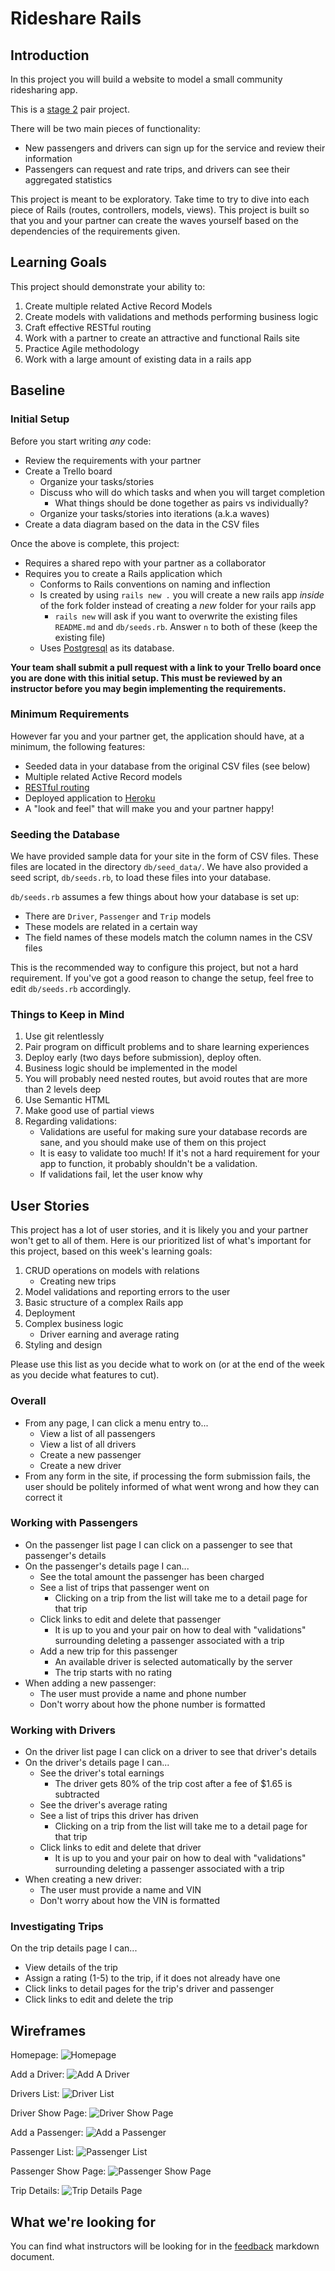# Rideshare Rails

## Introduction

In this project you will build a website to model a small community ridesharing app.

This is a [stage 2](https://github.com/Ada-Developers-Academy/pedagogy/blob/master/rule-of-three.md) pair project.

There will be two main pieces of functionality:
- New passengers and drivers can sign up for the service and review their information
- Passengers can request and rate trips, and drivers can see their aggregated statistics

This project is meant to be exploratory. Take time to try to dive into each piece of Rails (routes, controllers, models, views). This project is built so that you and your partner can create the waves yourself based on the dependencies of the requirements given.

## Learning Goals

This project should demonstrate your ability to:

1. Create multiple related Active Record Models
1. Create models with validations and methods performing business logic
1. Craft effective RESTful routing
1. Work with a partner to create an attractive and functional Rails site
1. Practice Agile methodology
1. Work with a large amount of existing data in a rails app

## Baseline

### Initial Setup

Before you start writing _any_ code:

- Review the requirements with your partner
- Create a Trello board
  - Organize your tasks/stories
  - Discuss who will do which tasks and when you will target completion
    - What things should be done together as pairs vs individually?
  - Organize your tasks/stories into iterations (a.k.a waves)
- Create a data diagram based on the data in the CSV files

Once the above is complete, this project:

- Requires a shared repo with your partner as a collaborator
- Requires you to create a Rails application which
  - Conforms to Rails conventions on naming and inflection
  - Is created by using `rails new .` you will create a new rails app _inside_ of the fork folder instead of creating a _new_ folder for your rails app
    - `rails new` will ask if you want to overwrite the existing files `README.md` and `db/seeds.rb`. Answer `n` to both of these (keep the existing file)
  - Uses [Postgresql](https://github.com/Ada-Developers-Academy/textbook-curriculum/blob/master/08-rails/how-to-use-postgres.md) as its database.

**Your team shall submit a pull request with a link to your Trello board once you are done with this initial setup. This must be reviewed by an instructor before you may begin implementing the requirements.**

### Minimum Requirements

However far you and your partner get, the application should have, at a minimum, the following features:

- Seeded data in your database from the original CSV files (see below)
- Multiple related Active Record models
- [RESTful routing](https://github.com/Ada-Developers-Academy/textbook-curriculum/blob/master/08-rails/mvc-and-restful-routing.md)
- Deployed application to [Heroku](https://github.com/Ada-Developers-Academy/textbook-curriculum/blob/master/00-programming-fundamentals/11-deploying-to-heroku.md)
- A "look and feel" that will make you and your partner happy!

### Seeding the Database

We have provided sample data for your site in the form of CSV files. These files are located in the directory `db/seed_data/`. We have also provided a seed script, `db/seeds.rb`, to load these files into your database.

`db/seeds.rb` assumes a few things about how your database is set up:

- There are `Driver`, `Passenger` and `Trip` models
- These models are related in a certain way
- The field names of these models match the column names in the CSV files

This is the recommended way to configure this project, but not a hard requirement. If you've got a good reason to change the setup, feel free to edit `db/seeds.rb` accordingly.

### Things to Keep in Mind

1. Use git relentlessly
1. Pair program on difficult problems and to share learning experiences
1. Deploy early (two days before submission), deploy often.
1. Business logic should be implemented in the model
1. You will probably need nested routes, but avoid routes that are more than 2 levels deep
1. Use Semantic HTML
1. Make good use of partial views
1. Regarding validations:
    - Validations are useful for making sure your database records are sane, and you should make use of them on this project
    - It is easy to validate too much! If it's not a hard requirement for your app to function, it probably shouldn't be a validation.
    - If validations fail, let the user know why

## User Stories

This project has a lot of user stories, and it is likely you and your partner won't get to all of them. Here is our prioritized list of what's important for this project, based on this week's learning goals:

1. CRUD operations on models with relations
    - Creating new trips
1. Model validations and reporting errors to the user
1. Basic structure of a complex Rails app
1. Deployment
1. Complex business logic
    - Driver earning and average rating
1. Styling and design

Please use this list as you decide what to work on (or at the end of the week as you decide what features to cut).

### Overall

- From any page, I can click a menu entry to...
  - View a list of all passengers
  - View a list of all drivers
  - Create a new passenger
  - Create a new driver
- From any form in the site, if processing the form submission fails, the user should be politely informed of what went wrong and how they can correct it

### Working with Passengers

- On the passenger list page I can click on a passenger to see that passenger's details
- On the passenger's details page I can...
  - See the total amount the passenger has been charged
  - See a list of trips that passenger went on
    - Clicking on a trip from the list will take me to a detail page for that trip
  - Click links to edit and delete that passenger
    - It is up to you and your pair on how to deal with "validations" surrounding deleting a passenger associated with a trip
  - Add a new trip for this passenger
    - An available driver is selected automatically by the server
    - The trip starts with no rating
- When adding a new passenger:
  - The user must provide a name and phone number
  - Don't worry about how the phone number is formatted

### Working with Drivers

- On the driver list page I can click on a driver to see that driver's details
- On the driver's details page I can...
  - See the driver's total earnings
    - The driver gets 80% of the trip cost after a fee of $1.65 is subtracted
  - See the driver's average rating
  - See a list of trips this driver has driven
    - Clicking on a trip from the list will take me to a detail page for that trip
  - Click links to edit and delete that driver
    - It is up to you and your pair on how to deal with "validations" surrounding deleting a passenger associated with a trip
- When creating a new driver:
  - The user must provide a name and VIN
  - Don't worry about how the VIN is formatted

### Investigating Trips

On the trip details page I can...

- View details of the trip
- Assign a rating (1-5) to the trip, if it does not already have one
- Click links to detail pages for the trip's driver and passenger
- Click links to edit and delete the trip

## Wireframes

Homepage:
![Homepage](images/Rideshare-Rails-Wireframe-homepage.png)

Add a Driver:
![Add A Driver](images/Rideshare-Rails-Wireframe-add-driver.png)

Drivers List:
![Driver List](images/Rideshare-Rails-Wireframe-drivers-index.png)

Driver Show Page:
![Driver Show Page](images/Rideshare-Rails-Wireframe-show-driver.png)

Add a Passenger:
![Add a Passenger](images/Rideshare-Rails-Wireframe-add-passenger.png)

Passenger List:
![Passenger List](images/Rideshare-Rails-Wireframe-passengers-index.png)

Passenger Show Page:
![Passenger Show Page](images/Rideshare-Rails-Wireframe-show-passenger.png)

Trip Details:
![Trip Details Page](images/Rideshare-Rails-Wireframe-trip-details.png)


## What we're looking for
You can find what instructors will be looking for in the [feedback](feedback.md) markdown document.
